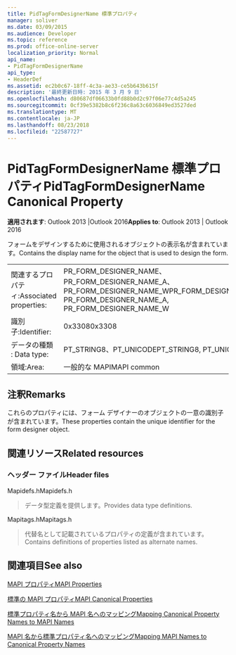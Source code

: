 ```yaml
---
title: PidTagFormDesignerName 標準プロパティ
manager: soliver
ms.date: 03/09/2015
ms.audience: Developer
ms.topic: reference
ms.prod: office-online-server
localization_priority: Normal
api_name:
- PidTagFormDesignerName
api_type:
- HeaderDef
ms.assetid: ec2b0c67-18ff-4c3a-ae33-ce5b643b615f
description: '最終更新日時: 2015 年 3 月 9 日'
ms.openlocfilehash: d80687df06633b0fd88b0d2c97f06e77c4d5a245
ms.sourcegitcommit: 0cf39e5382b8c6f236c8a63c6036849ed3527ded
ms.translationtype: MT
ms.contentlocale: ja-JP
ms.lasthandoff: 08/23/2018
ms.locfileid: "22587727"
---
```

# <a name="pidtagformdesignername-canonical-property"></a><span data-ttu-id="d2ca3-103">PidTagFormDesignerName 標準プロパティ</span><span class="sxs-lookup"><span data-stu-id="d2ca3-103">PidTagFormDesignerName Canonical Property</span></span>

  
  
<span data-ttu-id="d2ca3-104">**適用されます**: Outlook 2013 |Outlook 2016</span><span class="sxs-lookup"><span data-stu-id="d2ca3-104">**Applies to**: Outlook 2013 | Outlook 2016</span></span> 
  
<span data-ttu-id="d2ca3-105">フォームをデザインするために使用されるオブジェクトの表示名が含まれています。</span><span class="sxs-lookup"><span data-stu-id="d2ca3-105">Contains the display name for the object that is used to design the form.</span></span> 
  
|||
|:-----|:-----|
|<span data-ttu-id="d2ca3-106">関連するプロパティ:</span><span class="sxs-lookup"><span data-stu-id="d2ca3-106">Associated properties:</span></span>  <br/> |<span data-ttu-id="d2ca3-107">PR_FORM_DESIGNER_NAME、PR_FORM_DESIGNER_NAME_A、PR_FORM_DESIGNER_NAME_W</span><span class="sxs-lookup"><span data-stu-id="d2ca3-107">PR_FORM_DESIGNER_NAME, PR_FORM_DESIGNER_NAME_A, PR_FORM_DESIGNER_NAME_W</span></span>  <br/> |
|<span data-ttu-id="d2ca3-108">識別子:</span><span class="sxs-lookup"><span data-stu-id="d2ca3-108">Identifier:</span></span>  <br/> |<span data-ttu-id="d2ca3-109">0x3308</span><span class="sxs-lookup"><span data-stu-id="d2ca3-109">0x3308</span></span>  <br/> |
|<span data-ttu-id="d2ca3-110">データの種類 : </span><span class="sxs-lookup"><span data-stu-id="d2ca3-110">Data type:</span></span>  <br/> |<span data-ttu-id="d2ca3-111">PT_STRING8、PT_UNICODE</span><span class="sxs-lookup"><span data-stu-id="d2ca3-111">PT_STRING8, PT_UNICODE</span></span>  <br/> |
|<span data-ttu-id="d2ca3-112">領域:</span><span class="sxs-lookup"><span data-stu-id="d2ca3-112">Area:</span></span>  <br/> |<span data-ttu-id="d2ca3-113">一般的な MAPI</span><span class="sxs-lookup"><span data-stu-id="d2ca3-113">MAPI common</span></span>  <br/> |
   
## <a name="remarks"></a><span data-ttu-id="d2ca3-114">注釈</span><span class="sxs-lookup"><span data-stu-id="d2ca3-114">Remarks</span></span>

<span data-ttu-id="d2ca3-115">これらのプロパティには、フォーム デザイナーのオブジェクトの一意の識別子が含まれています。</span><span class="sxs-lookup"><span data-stu-id="d2ca3-115">These properties contain the unique identifier for the form designer object.</span></span> 
  
## <a name="related-resources"></a><span data-ttu-id="d2ca3-116">関連リソース</span><span class="sxs-lookup"><span data-stu-id="d2ca3-116">Related resources</span></span>

### <a name="header-files"></a><span data-ttu-id="d2ca3-117">ヘッダー ファイル</span><span class="sxs-lookup"><span data-stu-id="d2ca3-117">Header files</span></span>

<span data-ttu-id="d2ca3-118">Mapidefs.h</span><span class="sxs-lookup"><span data-stu-id="d2ca3-118">Mapidefs.h</span></span>
  
> <span data-ttu-id="d2ca3-119">データ型定義を提供します。</span><span class="sxs-lookup"><span data-stu-id="d2ca3-119">Provides data type definitions.</span></span>
    
<span data-ttu-id="d2ca3-120">Mapitags.h</span><span class="sxs-lookup"><span data-stu-id="d2ca3-120">Mapitags.h</span></span>
  
> <span data-ttu-id="d2ca3-121">代替名として記載されているプロパティの定義が含まれています。</span><span class="sxs-lookup"><span data-stu-id="d2ca3-121">Contains definitions of properties listed as alternate names.</span></span>
    
## <a name="see-also"></a><span data-ttu-id="d2ca3-122">関連項目</span><span class="sxs-lookup"><span data-stu-id="d2ca3-122">See also</span></span>



[<span data-ttu-id="d2ca3-123">MAPI プロパティ</span><span class="sxs-lookup"><span data-stu-id="d2ca3-123">MAPI Properties</span></span>](mapi-properties.md)
  
[<span data-ttu-id="d2ca3-124">標準の MAPI プロパティ</span><span class="sxs-lookup"><span data-stu-id="d2ca3-124">MAPI Canonical Properties</span></span>](mapi-canonical-properties.md)
  
[<span data-ttu-id="d2ca3-125">標準プロパティ名から MAPI 名へのマッピング</span><span class="sxs-lookup"><span data-stu-id="d2ca3-125">Mapping Canonical Property Names to MAPI Names</span></span>](mapping-canonical-property-names-to-mapi-names.md)
  
[<span data-ttu-id="d2ca3-126">MAPI 名から標準プロパティ名へのマッピング</span><span class="sxs-lookup"><span data-stu-id="d2ca3-126">Mapping MAPI Names to Canonical Property Names</span></span>](mapping-mapi-names-to-canonical-property-names.md)

